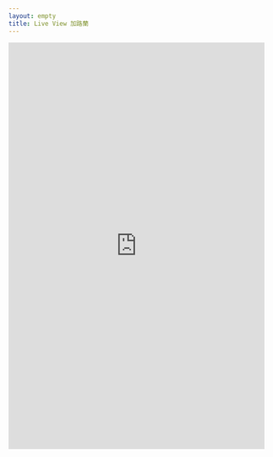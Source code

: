```yaml
---
layout: empty
title: Live View 加路蘭
---
```

<!DOCTYPE html><html><head></head><body>


<iframe width="100%" height="800" src="https://www.youtube.com/embed/AKl3F6cAY2Q?si=HH5S9_Zw41eyKTMt&amp;controls=0" title="YouTube video player" frameborder="0" allow="accelerometer; autoplay; clipboard-write; encrypted-media; gyroscope; picture-in-picture; web-share" referrerpolicy="strict-origin-when-cross-origin" allowfullscreen></iframe>

</body></html>
